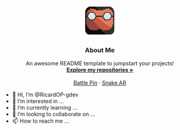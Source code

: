 <br />
<p align="center">
  <a href="https://https://github.com/RicardOP-gdev/RicardOP-gdev">
    <img src="PersonalLogo.png" alt="Logo" width="80" height="80">
  </a>

  <h3 align="center">About Me</h3>

  <p align="center">
    An awesome README template to jumpstart your projects!
    <br />
    <a href="https://github.com/RicardOP-gdev?tab=repositories"><strong>Explore my repositories »</strong></a>
    <br />
    <br />
    <a href="https://github.com/RicardOP-gdev/BattlePin">Battle Pin</a>
    ·
    <a href="https://github.com/RicardOP-gdev/SnakeAR">Snake AR</a>
  </p>
</p>




- 👋 Hi, I’m @RicardOP-gdev
- 👀 I’m interested in ...
- 🌱 I’m currently learning ...
- 💞️ I’m looking to collaborate on ...
- 📫 How to reach me ...

<!---
RicardOP-gdev/RicardOP-gdev is a ✨ special ✨ repository because its `README.md` (this file) appears on your GitHub profile.
You can click the Preview link to take a look at your changes.
--->
